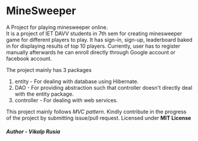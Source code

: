 # MineSweeper

A Project for playing minesweeper online.<br>
It is a project of IET DAVV students in 7th sem for creating minesweeper game for different players to play. It has
sign-in, sign-up, leaderboard baked in for displaying results of top 10 players. Currently, user has to register
manually afterwards he can enroll directly through Google account or facebook account.

The project mainly has 3 packages

1. entity - For dealing with database using Hibernate.
2. DAO - For providing abstraction such that controller doesn't directly deal with the entity package.
3. controller - For dealing with web services.

This project mainly follows *MVC pattern*. Kindly contribute in the progress of the project by submitting issue/pull
request. Licensed under **MIT License**

###### **Author - Vikalp Rusia**
